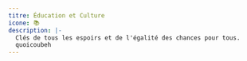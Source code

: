 ```yaml
---
titre: Éducation et Culture
icone: 📚
description: |-
  Clés de tous les espoirs et de l'égalité des chances pour tous.
  quoicoubeh
---
```

